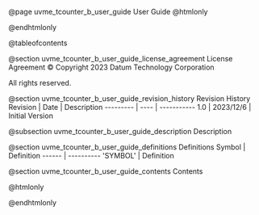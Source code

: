@page uvme_tcounter_b_user_guide User Guide
@htmlonly
<div class="autonumbering">
@endhtmlonly


@tableofcontents


@section uvme_tcounter_b_user_guide_license_agreement License Agreement
© Copyright 2023 Datum Technology Corporation

All rights reserved.


@section uvme_tcounter_b_user_guide_revision_history Revision History
Revision  | Date | Description
--------- | ---- | -----------
1.0 | 2023/12/6 | Initial Version

@subsection uvme_tcounter_b_user_guide_description Description


@section uvme_tcounter_b_user_guide_definitions Definitions
Symbol | Definition
------ | ----------
 'SYMBOL' | Definition


@section uvme_tcounter_b_user_guide_contents Contents


@htmlonly
</div>
@endhtmlonly